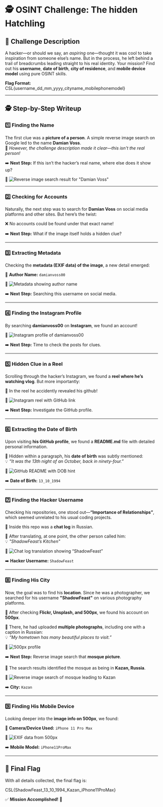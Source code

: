 # 🕵️ OSINT Challenge: **The hidden Hatchling**  

## 📝 Challenge Description  
A hacker—or should we say, an *aspiring* one—thought it was cool to take inspiration from someone else’s name. But in the process, he left behind a trail of breadcrumbs leading straight to his real identity. Your mission? Find out his **username**, **date of birth**, **city of residence**, and **mobile device model** using pure OSINT skills.  

**Flag Format:**  
CSL{username_dd_mm_yyyy_cityname_mobilephonemodel}


---

## 🕵️ Step-by-Step Writeup  

### **1️⃣ Finding the Name**  
The first clue was a **picture of a person**. A simple reverse image search on Google led to the name **Damian Voss**.  
📌 *However, the challenge description made it clear—this isn't the real person!*  

➡️ **Next Step:** If this isn’t the hacker’s real name, where else does it show up?  

📌 ![Reverse image search result for "Damian Voss"](Screenshotss/Rev_image_insp.png) 

---

### **2️⃣ Checking for Accounts**  
Naturally, the next step was to search for **Damian Voss** on social media platforms and other sites. But here’s the twist:  

❌ No accounts could be found under that exact name!  

➡️ **Next Step:** What if the image itself holds a hidden clue?  

---

### **3️⃣ Extracting Metadata**  
Checking the **metadata (EXIF data) of the image**, a new detail emerged:  

📌 **Author Name:** `damianvoss00`  

📌 ![Metadata showing author name](Screenshotss/exif.png) 

➡️ **Next Step:** Searching this username on social media.  

---

### **4️⃣ Finding the Instagram Profile**  
By searching **damianvoss00** on **Instagram**, we found an account!  

📌 ![Instagram profile of damianvoss00](Screenshotss/insta.png) 

➡️ **Next Step:** Time to check the posts for clues.  

---

### **5️⃣ Hidden Clue in a Reel**  
Scrolling through the hacker’s Instagram, we found a **reel where he’s watching vlog**. But more importantly:  

📌 In the reel he accidently revealed his github!  

📌 ![Instagram reel with GitHub link](Screenshotss/github.png)  

➡️ **Next Step:** Investigate the GitHub profile.  

---

### **6️⃣ Extracting the Date of Birth**  
Upon visiting **his GitHub profile**, we found a **README.md** file with detailed personal information.  

📌 Hidden within a paragraph, his **date of birth** was subtly mentioned:  
💡 *“It was the 13th night of an October, back in ninety-four.”*  

📌 ![GitHub README with DOB hint](Screenshotss/DOB.png)  

➡️ **Date of Birth:** `13_10_1994`  

---

### **7️⃣ Finding the Hacker Username**  
Checking his repositories, one stood out—**“Importance of Relationships”**, which seemed unrelated to his usual coding projects.  

📌 Inside this repo was a **chat log** in Russian.  

📌 After translating, at one point, the other person called him:  
💡 *"ShadowFeast’s Kitchen"*  

📌 ![Chat log translation showing “ShadowFeast”](Screenshotss/username.png)  

➡️ **Hacker Username:** `ShadowFeast`  

---

### **8️⃣ Finding His City**  
Now, the goal was to find his **location**. Since he was a photographer, we searched for his username **"ShadowFeast"** on various photography platforms.  

📌 After checking **Flickr, Unsplash, and 500px**, we found his account on **500px**.  

📌 There, he had uploaded **multiple photographs**, including one with a caption in Russian:  
💡 *“My hometown has many beautiful places to visit.”*  

📌 ![500px profile](Screenshotss/profile_500.png) 

➡️ **Next Step:** Reverse image search that **mosque picture**.  

📌 The search results identified the mosque as being in **Kazan, Russia**.  

📌 ![Reverse image search of mosque leading to Kazan](Screenshotss/city.png) 

➡️ **City:** `Kazan`  

---

### **9️⃣ Finding His Mobile Device**  
Looking deeper into the **image info on 500px**, we found:  

📌 **Camera/Device Used:** `iPhone 11 Pro Max`  

📌 ![EXIF data from 500px](Screenshotss/device.png)  

➡️ **Mobile Model:** `iPhone11ProMax`  

---

## 🎯 Final Flag  
With all details collected, the final flag is:  

CSL{ShadowFeast_13_10_1994_Kazan_iPhone11ProMax}


✅ **Mission Accomplished!** 🎉  
